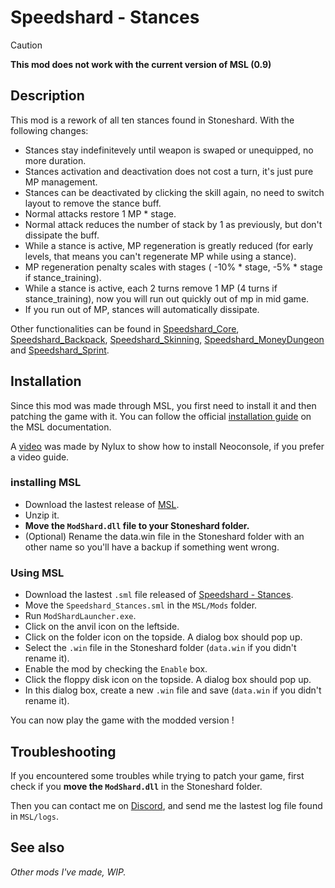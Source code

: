 # Speedshard - Stances

> [!CAUTION]
> **This mod does not work with the current version of MSL (0.9)** 

## Description

This mod is a rework of all ten stances found in Stoneshard. With the following changes:
- Stances stay indefinitevely until weapon is swaped or unequipped, no more duration.
- Stances activation and deactivation does not cost a turn, it's just pure MP management.
- Stances can be deactivated by clicking the skill again, no need to switch layout to remove the stance buff.
- Normal attacks restore 1 MP * stage.
- Normal attack reduces the number of stack by 1 as previously, but don't dissipate the buff.
- While a stance is active, MP regeneration is greatly reduced (for early levels, that means you can't regenerate MP while using a stance).
- MP regeneration penalty scales with stages ( -10% * stage, -5% * stage if stance_training).
- While a stance is active, each 2 turns remove 1 MP (4 turns if stance_training), now you will run out quickly out of mp in mid game.
- If you run out of MP, stances will automatically dissipate.

Other functionalities can be found in [Speedshard_Core](https://github.com/remyCases/SpeedshardCore), [Speedshard_Backpack](https://github.com/remyCases/SpeedshardBackpack), [Speedshard_Skinning](https://github.com/remyCases/SpeedshardSkinning), [Speedshard_MoneyDungeon](https://github.com/remyCases/SpeedshardMoneyDungeon) and [Speedshard_Sprint](https://github.com/remyCases/SpeedshardSprint).

## Installation

Since this mod was made through MSL, you first need to install it and then patching the game with it.
You can follow the official [installation guide](https://dddddragon.github.io/ModShardLauncher/guides/how-to-play-mod.html) on the MSL documentation.

A [video](https://www.youtube.com/watch?v=_J0oJYGi38E&t=13s&ab_channel=Nylux) was made by Nylux to show how to install Neoconsole, if you prefer a video guide.

### installing MSL

- Download the lastest release of [MSL](https://github.com/DDDDDragon/ModShardLauncher).
- Unzip it.
- **Move the `ModShard.dll` file to your Stoneshard folder.**
- (Optional) Rename the data.win file in the Stoneshard folder with an other name so you'll have a backup if something went wrong.

### Using MSL

- Download the lastest `.sml` file released of [Speedshard - Stances](https://github.com/remyCases/SpeedshardStances/releases).
- Move the `Speedshard_Stances.sml` in the `MSL/Mods` folder.
- Run `ModShardLauncher.exe`.
- Click on the anvil icon on the leftside.
- Click on the folder icon on the topside. A dialog box should pop up.
- Select the `.win` file in the Stoneshard folder (`data.win` if you didn't rename it).
- Enable the mod by checking the `Enable` box.
- Click the floppy disk icon on the topside. A dialog box should pop up.
- In this dialog box, create a new `.win` file and save (`data.win` if you didn't rename it).

You can now play the game with the modded version !

## Troubleshooting

If you encountered some troubles while trying to patch your game, first check if you **move the `ModShard.dll`** in the Stoneshard folder.

Then you can contact me on [Discord](https://discord.com/users/200330865522376704), and send me the lastest log file found in `MSL/logs`.

## See also

*Other mods I've made, WIP.*